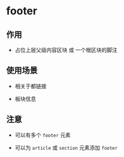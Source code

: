 # footer

## 作用

+ 占位上层父级内容区块 或 一个根区块的脚注

## 使用场景

+ 相关于都链接

+ 板块信息

## 注意

+ 可以有多个 `footer` 元素

+ 可以为 `article` 或 `section` 元素添加 `footer`
